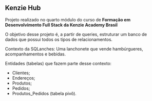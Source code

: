 ## Kenzie Hub
Projeto realizado no quarto módulo do curso de **Formação em Desenvolvimento Full Stack da Kenzie Academy Brasil**

O objetivo desse projeto é, a partir de queries, estruturar um banco de dados que possui todos os tipos de relacionamentos. 

Contexto da SQLanches: Uma lanchonete que vende hambúrgueres, acompanhamentos e bebidas.

Entidades (tabelas) que fazem parte desse contexto:

- Clientes;
- Endereços;
- Produtos;
- Pedidos;
- Produtos_Pedidos (tabela pivô).
